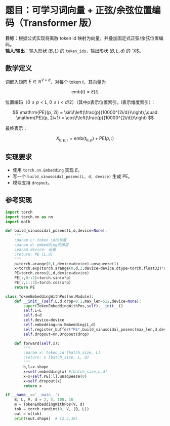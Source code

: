 # 题目：可学习词向量 + 正弦/余弦位置编码（Transformer 版）

**目标**：根据公式实现将离散 token id 映射为向量，并叠加固定式正弦/余弦位置编码。  
**输入/输出**：输入形状 $(B, L)$ 的 `token_ids`，输出形状 $(B, L, d)$ 的 `X$。

## 数学定义

词嵌入矩阵 $E \in \mathbb{R}^{V \times d}$，对每个 token $t$，其向量为

$$
\mathrm{emb}(t) = E[t]
$$

位置编码（$0 \le p < L,\, 0 \le i < d/2$）（其中p表示位置索引，i表示维度索引）：

$$
\mathrm{PE}(p, 2i) = \sin\!\left(\frac{p}{10000^{2i/d}}\right),\quad
\mathrm{PE}(p, 2i+1) = \cos\!\left(\frac{p}{10000^{2i/d}}\right)
$$

最终表示：

$$
X_{b,p,:} = \mathrm{emb}(t_{b,p}) + \mathrm{PE}(p,:)
$$

## 实现要求

- 使用 `torch.nn.Embedding` 实现 $E$。
- 写一个 `build_sinusoidal_posenc(L, d, device)` 生成 $\mathrm{PE}$。
- 模块支持 `dropout`。

## 参考实现

```python
import torch
import torch.nn as nn
import math

def build_sinusoidal_posenc(L,d,device=None):
    """
    :param L: token_id的长度
    :param d: embedding的维度
    :param device: 设备
    :return: PE [L,d]
    """
    p=torch.arange(0,L,device=device).unsqueeze(1)
    x=torch.exp(torch.arange(0,d,2,device=device,dtype=torch.float32)*d*math.log(1000))
    PE=torch.zeros(L,d,device=device)
    PE[:,0::2]=torch.sin(x*p)
    PE[:,1::2]=torch.cos(x*p)
    return PE

class TokenEmbeddingWithPos(nn.Module):
    def __init__(self,L,d,drop=0.1,max_len=512,device=None):
        super(TokenEmbeddingWithPos,self).__init__()
        self.L=L
        self.d=d
        self.device=device
        self.embedding=nn.Embedding(L,d)
        self.register_buffer("PE",build_sinusoidal_posenc(max_len,d,device))
        self.dropout=nn.Dropout(drop)

    def forward(self,x):
        """
        :param x: token_id [batch_size, L]
        :return: x [batch_size, L, d]
        """
        b,l=x.shape
        x=self.embedding(x) #[batch_size,L,d]
        x=x+self.PE[:l].unsqueeze(0)
        x=self.dropout(x)
        return x

if __name__=='__main__':
    B, L, V, d = 2, 5, 100, 16
    m = TokenEmbeddingWithPos(V, d)
    tok = torch.randint(0, V, (B, L))
    out = m(tok)
    print(out.shape)  # (2,5,16)
```
